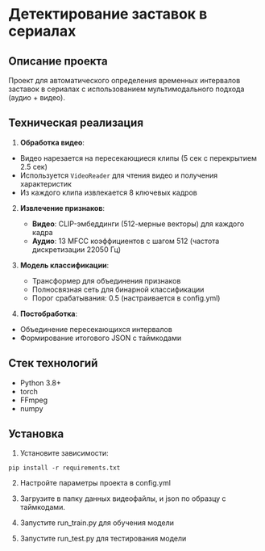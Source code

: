 # Детектирование заставок в сериалах

## Описание проекта

Проект для автоматического определения временных интервалов заставок в сериалах с использованием мультимодального подхода (аудио + видео).

## Техническая реализация

1. **Обработка видео**:
 - Видео нарезается на пересекающиеся клипы (5 сек с перекрытием 2.5 сек)
 - Используется `VideoReader` для чтения видео и получения характеристик
 - Из каждого клипа извлекается 8 ключевых кадров

2. **Извлечение признаков**:
   - **Видео**: CLIP-эмбеддинги (512-мерные векторы) для каждого кадра
   - **Аудио**: 13 MFCC коэффициентов с шагом 512 (частота дискретизации 22050 Гц)

3. **Модель классификации**:
   - Трансформер для объединения признаков
   - Полносвязная сеть для бинарной классификации
   - Порог срабатывания: 0.5 (настраивается в config.yml)

4. **Постобработка**:
- Объединение пересекающихся интервалов
- Формирование итогового JSON с таймкодами

## Стек технологий

- Python 3.8+
- torch
- FFmpeg
- numpy

## Установка

1. Установите зависимости:
```
pip install -r requirements.txt
```

2. Настройте параметры проекта в config.yml

3. Загрузите в папку данных видеофайлы, и json по образцу с таймкодами.

3. Запустите run_train.py для обучения модели

4. Запустите run_test.py для тестирования модели
